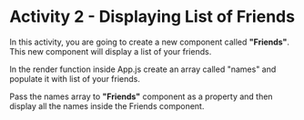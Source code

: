 
# Activity 2 - Displaying List of Friends

In this activity, you are going to create a new component called **"Friends"**. This new component will display a list of your friends. 

In the render function inside App.js create an array called "names" and populate it with list of your friends. 

Pass the names array to **"Friends"** component as a property and then display all the names inside the Friends component. 